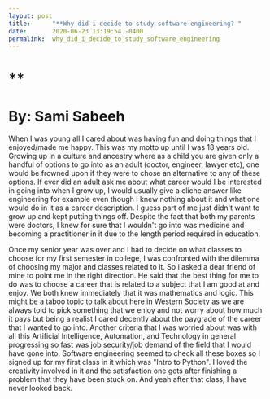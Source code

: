 ```yaml
---
layout: post
title:      "**Why did i decide to study software engineering? "
date:       2020-06-23 13:19:54 -0400
permalink:  why_did_i_decide_to_study_software_engineering
---
```


# **
# **By: Sami Sabeeh**

When I was young all I cared about was having fun and doing things that I enjoyed/made me happy. This was my motto up until I was 18 years old. Growing up in a culture and ancestry where as a child you are given only a handful of options to go into as an adult (doctor, engineer, lawyer etc), one would be frowned upon if they were to chose an alternative to any of these options. If ever did an adult ask me about what career would I be interested in going into when I grow up, I would usually give a cliche answer like engineering for example even though I knew nothing about it and what one would do in it as a career description. I guess part of me just didn't want to grow up and kept putting things off. Despite the fact that both my parents were doctors, I knew for sure that I wouldn't go into was medicine and becoming a practitioner in it due to the length period required in education.
		 
Once my senior year was over and I had to decide on what classes to choose for my first semester in college, I was confronted with the dilemma of choosing my major and classes related to it. So i asked a dear friend of mine to point me in the right direction. He said that the best thing for me to do was to choose a career that is related to a subject that I am good at and enjoy. We both knew immediately that it was mathematics and logic. This might be a taboo topic to talk about here in Western Society as we are always told to pick something that we enjoy and not worry about how much it pays but being a realist I cared decently about the paygrade of the career that I wanted to go into. Another criteria that I was worried about was with all this Artificial Intelligence, Automation, and Technology in general progressing so fast was job security/job demand of the field that I would have gone into. Software engineering seemed to check all these boxes so I signed up for my first class in it which was "Intro to Python". I loved the creativity involved in it and the satisfaction one gets after finishing a problem that they have been stuck on. And yeah after that class, I have never looked back.  
		 
